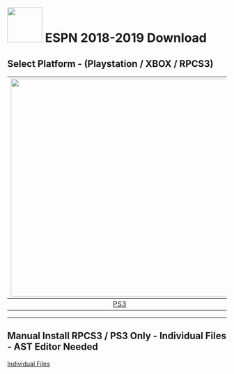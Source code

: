 # <img width="80" src="https://github.com/dylanhale/ScorebugMods/blob/main/assets/images/ESPN15-20.png"> ESPN 2018-2019 Download

## Select Platform - (Playstation / XBOX / RPCS3)

| <img width="500" src="https://github.com/dylanhale/ScorebugMods/blob/main/assets/images/Playstation.png"> | <img width="500" src="https://github.com/dylanhale/ScorebugMods/blob/main/assets/images/Xbox.png"> | <img width="500" src="https://github.com/dylanhale/ScorebugMods/blob/main/assets/images/RPCS3.png"> |
| :---:|:---:|:---:|
| [PS3](https://www.mediafire.com/file/xl25flx28i6nr10/ESPN1819-PSButtons.rar/file) |  [XBOX - Beta](https://www.mediafire.com/folder/70i2gologe2ur/espn2018xb)| [RPCS3](https://github.com/dylanhale/Scorebugs/ESPN%18-19/RPCS3/index.md) |


---------
## Manual Install RPCS3 / PS3 Only - Individual Files - AST Editor Needed
[Individual Files](https://www.mediafire.com/file/h82dz6ya4li9013/ESPN1819-Individual.rar/file)
